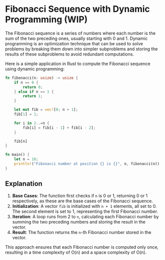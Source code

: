 # Fibonacci Sequence with Dynamic Programming (WIP)

The Fibonacci sequence is a series of numbers where each number is the sum of the two preceding ones, usually starting with 0 and 1. Dynamic programming is an optimization technique that can be used to solve problems by breaking them down into simpler subproblems and storing the results of these subproblems to avoid redundant computations.

Here is a simple application in Rust to compute the Fibonacci sequence using dynamic programming:

```rust
fn fibonacci(n: usize) -> usize {
    if n == 0 {
        return 0;
    } else if n == 1 {
        return 1;
    }

    let mut fib = vec![0; n + 1];
    fib[1] = 1;

    for i in 2..=n {
        fib[i] = fib[i - 1] + fib[i - 2];
    }

    fib[n]
}

fn main() {
    let n = 10;
    println!("Fibonacci number at position {} is {}", n, fibonacci(n));
}
```

## Explanation

1. **Base Cases**: The function first checks if `n` is 0 or 1, returning 0 or 1 respectively, as these are the base cases of the Fibonacci sequence.
2. **Initialization**: A vector `fib` is initialized with `n + 1` elements, all set to 0. The second element is set to 1, representing the first Fibonacci number.
3. **Iteration**: A loop runs from 2 to `n`, calculating each Fibonacci number by summing the two preceding numbers and storing the result in the vector.
4. **Result**: The function returns the `n`-th Fibonacci number stored in the vector.

This approach ensures that each Fibonacci number is computed only once, resulting in a time complexity of O(n) and a space complexity of O(n).

